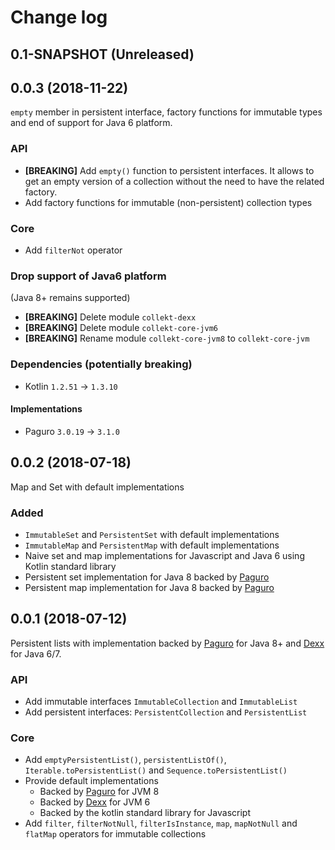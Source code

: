 # Change log

## 0.1-SNAPSHOT (Unreleased)


## 0.0.3 (2018-11-22)
`empty` member in persistent interface, factory functions for immutable types and end of support for Java 6 platform.

### API
* **[BREAKING]** Add `empty()` function to persistent interfaces.
    It allows to get an empty version of a collection without the need to have the related factory.
* Add factory functions for immutable (non-persistent) collection types

### Core
* Add `filterNot` operator

### Drop support of Java6 platform
(Java 8+ remains supported)

* **[BREAKING]** Delete module `collekt-dexx`
* **[BREAKING]** Delete module `collekt-core-jvm6`
* **[BREAKING]** Rename module `collekt-core-jvm8` to `collekt-core-jvm`

### Dependencies (potentially breaking)
* Kotlin `1.2.51` -> `1.3.10`

#### Implementations
* Paguro `3.0.19` -> `3.1.0`


## 0.0.2 (2018-07-18)
Map and Set with default implementations

### Added
* `ImmutableSet` and `PersistentSet` with default implementations
* `ImmutableMap` and `PersistentMap` with default implementations
* Naive set and map implementations for Javascript and Java 6 using Kotlin standard library
* Persistent set implementation for Java 8 backed by [Paguro](https://github.com/GlenKPeterson/Paguro)
* Persistent map implementation for Java 8 backed by [Paguro](https://github.com/GlenKPeterson/Paguro)


## 0.0.1 (2018-07-12)
Persistent lists with implementation backed by [Paguro](https://github.com/GlenKPeterson/Paguro) for Java 8+ and [Dexx](https://github.com/andrewoma/dexx) for Java 6/7.

### API
* Add immutable interfaces `ImmutableCollection` and `ImmutableList`
* Add persistent interfaces: `PersistentCollection` and `PersistentList`

### Core
* Add `emptyPersistentList()`, `persistentListOf()`, `Iterable.toPersistentList()` and `Sequence.toPersistentList()`
* Provide default implementations
    * Backed by [Paguro](https://github.com/GlenKPeterson/Paguro) for JVM 8
    * Backed by [Dexx](https://github.com/andrewoma/dexx) for JVM 6
    * Backed by the kotlin standard library for Javascript
* Add `filter`, `filterNotNull`, `filterIsInstance`, `map`, `mapNotNull` and `flatMap` operators for immutable collections

